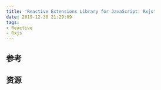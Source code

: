 ```yaml
---
title: 'Reactive Extensions Library for JavaScript: Rxjs'
date: 2019-12-30 21:29:09
tags:
- Reactive
- Rxjs
---
```


## 参考


## 资源



